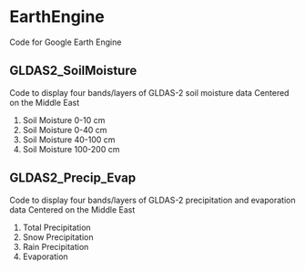 # EarthEngine
Code for Google Earth Engine

GLDAS2_SoilMoisture
-------------------
Code to display four bands/layers of GLDAS-2 soil moisture data
Centered on the Middle East
1. Soil Moisture 0-10 cm
2. Soil Moisture 0-40 cm
3. Soil Moisture 40-100 cm
4. Soil Moisture 100-200 cm


GLDAS2_Precip_Evap
-------------------
Code to display four bands/layers of GLDAS-2 precipitation and evaporation data
Centered on the Middle East
1. Total Precipitation
2. Snow Precipitation
3. Rain Precipitation
4. Evaporation
